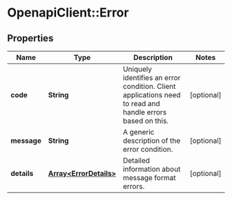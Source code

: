 # OpenapiClient::Error

## Properties
Name | Type | Description | Notes
------------ | ------------- | ------------- | -------------
**code** | **String** | Uniquely identifies an error condition. Client applications need to read and handle errors based on this. | [optional] 
**message** | **String** | A generic description of the error condition. | [optional] 
**details** | [**Array&lt;ErrorDetails&gt;**](ErrorDetails.md) | Detailed information about message format errors. | [optional] 


